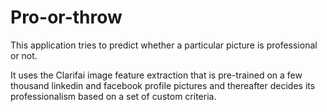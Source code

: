 # Pro-or-throw
This application tries to predict whether a particular picture is professional or not.

It uses the Clarifai image feature extraction that is pre-trained on a few thousand linkedin and facebook profile pictures and thereafter decides its professionalism based on a set of custom criteria.

